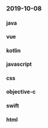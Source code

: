 ### 2019-10-08

#### java

#### vue

#### kotlin

#### javascript

#### css

#### objective-c

#### swift

#### html
